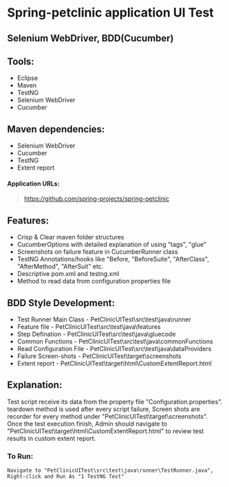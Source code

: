 # Spring-petclinic application UI Test
## Selenium WebDriver, BDD(Cucumber)
## Tools:
- Eclipse
- Maven
- TestNG
- Selenium WebDriver
- Cucumber

## Maven dependencies: 
- Selenium WebDriver
- Cucumber
- TestNG
- Extent report

#### Application URLs:
>https://github.com/spring-projects/spring-petclinic

## Features:
- Crisp & Clear maven folder structures
- CucumberOptions with detailed explanation of using "tags", "glue"
- Screenshots on failure feature in CucumberRunner class
- TestNG Annotations/hooks like "Before, "BeforeSuite", "AfterClass", "AfterMethod", "AfterSuit" etc.
- Descriptive pom.xml and testng.xml
- Method to read data from configuration properties file

## BDD Style Development:
- Test Runner Main Class - PetClinicUITest\src\test\java\runner
- Feature file - PetClinicUITest\src\test\java\features
- Step Defination - PetClinicUITest\src\test\java\gluecode
- Common Functions - PetClinicUITest\src\test\java\commonFunctions
- Read Configuration File - PetClinicUITest\src\test\java\dataProviders
- Failure Screen-shots - PetClinicUITest\target\screenshots
- Extent report - PetClinicUITest\target\html\CustomExtentReport.html

## Explanation:
Test script receive its data from the property file "Configuration.properties". teardown method is used after every script failure, Screen shots are recorder for every method under "PetClinicUITest\target\screenshots". Once the test execution finish, Admin should navigate to "PetClinicUITest\target\html\CustomExtentReport.html" to review test results in custom extent report.

### To Run: 
```
Navigate to "PetClinicUITest\src\test\java\runner\TestRunner.java", Right-click and Run As "1 TestNG Test"
```
